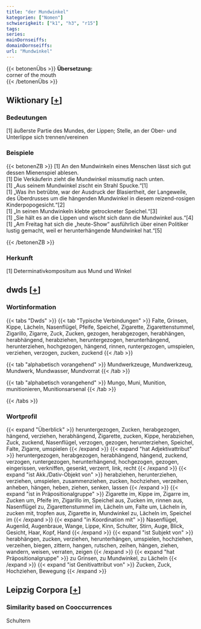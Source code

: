 ```yaml
---
title: "der Mundwinkel"
kategorien: ["Nomen"]
schwierigkeit: ["k1", "h3", "r15"]
tags:
series:
mainDornseiffs:
domainDornseiffs:
url: "Mundwinkel"
---
```


{{< betonenÜbs >}}
**Übersetzung:**  
corner of the mouth  
{{< /betonenÜbs >}}

## Wiktionary [[+](https://de.wiktionary.org/wiki/Mundwinkel)]

### Bedeutungen
[1] äußerste Partie des Mundes, der Lippen; Stelle, an der Ober- und Unterlippe sich trennen/vereinen  

### Beispiele
{{< betonenZB >}}
[1] An den Mundwinkeln eines Menschen lässt sich gut dessen Mienenspiel ablesen.  
[1] Die Verkäuferin zieht die Mundwinkel missmutig nach unten.  
[1] „Aus seinem Mundwinkel zischt ein Strahl Spucke.“[1]  
[1] „Was ihn betrübte, war der Ausdruck der Blasiertheit, der Langeweile, des Überdrusses um die hängenden Mundwinkel in diesem reizend-rosigen Kinderpopogesicht.“[2]  
[1] „In seinen Mundwinkeln klebte getrockneter Speichel.“[3]  
[1] „Sie hält es an die Lippen und wischt sich dann die Mundwinkel aus.“[4]  
[1] „Am Freitag hat sich die „heute-Show“ ausführlich über einen Politiker lustig gemacht, weil er herunterhängende Mundwinkel hat.“[5]  

{{< /betonenZB >}}
### Herkunft
[1] Determinativkompositum aus Mund und Winkel  



## dwds [[+](https://www.dwds.de/wb/Mundwinkel)]

### Wortinformation
{{< tabs "Dwds" >}}
{{< tab "Typische Verbindungen" >}}
Falte, Grinsen, Kippe, Lächeln, Nasenflügel, Pfeife, Speichel, Zigarette, Zigarettenstummel, Zigarillo, Zigarre, Zuck, Zucken, gezogen, herabgezogen, herabhängen, herabhängend, herabziehen, heruntergezogen, herunterhängend, herunterziehen, hochgezogen, hängend, rinnen, runtergezogen, umspielen, verziehen, verzogen, zucken, zuckend
{{< /tab >}}

{{< tab "alphabetisch vorangehend" >}}
Mundwerkzeuge, Mundwerkzeug, Mundwerk, Mundwasser, Mundvorrat
{{< /tab >}}

{{< tab "alphabetisch vorangehend" >}}
Mungo, Muni, Munition, munitionieren, Munitionsarsenal
{{< /tab >}}

{{< /tabs >}}

### Wortprofil
{{< expand "Überblick" >}} heruntergezogen, Zucken, herabgezogen, hängend, verziehen, herabhängend, Zigarette, zucken, Kippe, herabziehen, Zuck, zuckend, Nasenflügel, verzogen, gezogen, herunterziehen, Speichel, Falte, Zigarre, umspielen {{< /expand >}}
{{< expand "hat Adjektivattribut" >}} heruntergezogen, herabgezogen, herabhängend, hängend, zuckend, verzogen, runtergezogen, herunterhängend, hochgezogen, gezogen, eingerissen, verkniffen, gesenkt, verzerrt, link, recht {{< /expand >}}
{{< expand "ist Akk./Dativ-Objekt von" >}} herabziehen, herunterziehen, verziehen, umspielen, zusammenziehen, zucken, hochziehen, verzeihen, anheben, hängen, heben, ziehen, senken, lassen {{< /expand >}}
{{< expand "ist in Präpositionalgruppe" >}} Zigarette im, Kippe im, Zigarre im, Zucken um, Pfeife im, Zigarillo im, Speichel aus, Zucken im, rinnen aus, Nasenflügel zu, Zigarettenstummel im, Lächeln um, Falte um, Lächeln in, zucken mit, tropfen aus, Zigarette in, Mundwinkel zu, Lächeln im, Speichel im {{< /expand >}}
{{< expand "in Koordination mit" >}} Nasenflügel, Augenlid, Augenbraue, Wange, Lippe, Kinn, Schulter, Stirn, Auge, Blick, Gesicht, Haar, Kopf, Hand {{< /expand >}}
{{< expand "ist Subjekt von" >}} herabhängen, zucken, verziehen, herunterhängen, umspielen, hochziehen, verzeihen, biegen, zittern, hangen, rutschen, zeihen, hängen, ziehen, wandern, weisen, verraten, zeigen {{< /expand >}}
{{< expand "hat Präpositionalgruppe" >}} zu Grinsen, zu Mundwinkel, zu Lächeln {{< /expand >}}
{{< expand "ist Genitivattribut von" >}} Zucken, Zuck, Hochziehen, Bewegung {{< /expand >}}

## Leipzig Corpora [[+](https://corpora.uni-leipzig.de/en/res?word=Mundwinkel&corpusId=deu_newscrawl-public_2018)]


### Similarity based on Cooccurrences
Schultern

